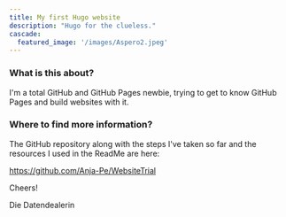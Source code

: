 ```yaml
---
title: My first Hugo website
description: "Hugo for the clueless."
cascade:
  featured_image: '/images/Aspero2.jpeg'
---
```


### What is this about?

I'm a total GitHub and GitHub Pages newbie, trying to get to know GitHub Pages and build websites with it.

### Where to find more information?

The GitHub repository along with the steps I've taken so far and the resources I used in the ReadMe are here:

https://github.com/Anja-Pe/WebsiteTrial


Cheers!

Die Datendealerin
